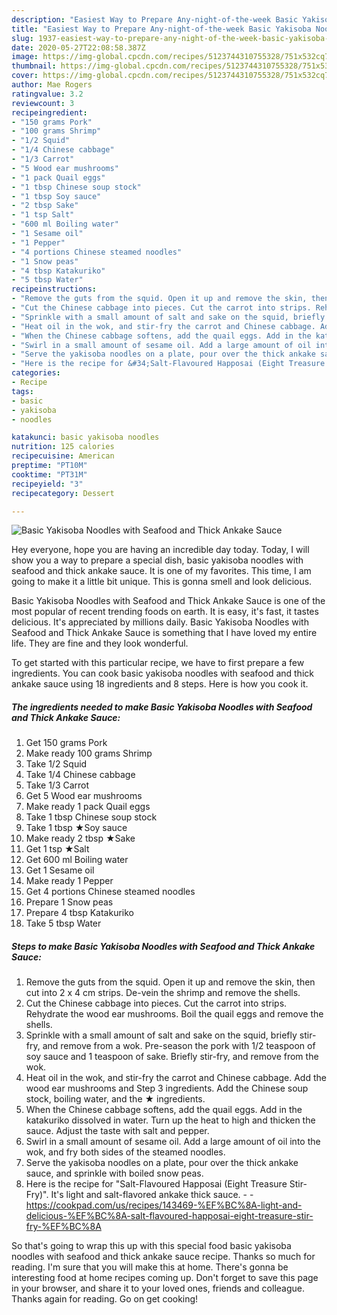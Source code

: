 ```yaml
---
description: "Easiest Way to Prepare Any-night-of-the-week Basic Yakisoba Noodles with Seafood and Thick Ankake Sauce"
title: "Easiest Way to Prepare Any-night-of-the-week Basic Yakisoba Noodles with Seafood and Thick Ankake Sauce"
slug: 1937-easiest-way-to-prepare-any-night-of-the-week-basic-yakisoba-noodles-with-seafood-and-thick-ankake-sauce
date: 2020-05-27T22:08:58.387Z
image: https://img-global.cpcdn.com/recipes/5123744310755328/751x532cq70/basic-yakisoba-noodles-with-seafood-and-thick-ankake-sauce-recipe-main-photo.jpg
thumbnail: https://img-global.cpcdn.com/recipes/5123744310755328/751x532cq70/basic-yakisoba-noodles-with-seafood-and-thick-ankake-sauce-recipe-main-photo.jpg
cover: https://img-global.cpcdn.com/recipes/5123744310755328/751x532cq70/basic-yakisoba-noodles-with-seafood-and-thick-ankake-sauce-recipe-main-photo.jpg
author: Mae Rogers
ratingvalue: 3.2
reviewcount: 3
recipeingredient:
- "150 grams Pork"
- "100 grams Shrimp"
- "1/2 Squid"
- "1/4 Chinese cabbage"
- "1/3 Carrot"
- "5 Wood ear mushrooms"
- "1 pack Quail eggs"
- "1 tbsp Chinese soup stock"
- "1 tbsp Soy sauce"
- "2 tbsp Sake"
- "1 tsp Salt"
- "600 ml Boiling water"
- "1 Sesame oil"
- "1 Pepper"
- "4 portions Chinese steamed noodles"
- "1 Snow peas"
- "4 tbsp Katakuriko"
- "5 tbsp Water"
recipeinstructions:
- "Remove the guts from the squid. Open it up and remove the skin, then cut into 2 x 4 cm strips. De-vein the shrimp and remove the shells."
- "Cut the Chinese cabbage into pieces. Cut the carrot into strips. Rehydrate the wood ear mushrooms. Boil the quail eggs and remove the shells."
- "Sprinkle with a small amount of salt and sake on the squid, briefly stir-fry, and remove from a wok. Pre-season the pork with 1/2 teaspoon of soy sauce and 1 teaspoon of sake. Briefly stir-fry, and remove from the wok."
- "Heat oil in the wok, and stir-fry the carrot and Chinese cabbage. Add the wood ear mushrooms and Step 3 ingredients. Add the Chinese soup stock, boiling water, and the ★ ingredients."
- "When the Chinese cabbage softens, add the quail eggs. Add in the katakuriko dissolved in water. Turn up the heat to high and thicken the sauce. Adjust the taste with salt and pepper."
- "Swirl in a small amount of sesame oil. Add a large amount of oil into the wok, and fry both sides of the steamed noodles."
- "Serve the yakisoba noodles on a plate, pour over the thick ankake sauce, and sprinkle with boiled snow peas."
- "Here is the recipe for &#34;Salt-Flavoured Happosai (Eight Treasure Stir-Fry)&#34;. It&#39;s light and salt-flavored ankake thick sauce.  https://cookpad.com/us/recipes/143469-%EF%BC%8A-light-and-delicious-%EF%BC%8A-salt-flavoured-happosai-eight-treasure-stir-fry-%EF%BC%8A"
categories:
- Recipe
tags:
- basic
- yakisoba
- noodles

katakunci: basic yakisoba noodles 
nutrition: 125 calories
recipecuisine: American
preptime: "PT10M"
cooktime: "PT31M"
recipeyield: "3"
recipecategory: Dessert

---
```



![Basic Yakisoba Noodles with Seafood and Thick Ankake Sauce](https://img-global.cpcdn.com/recipes/5123744310755328/751x532cq70/basic-yakisoba-noodles-with-seafood-and-thick-ankake-sauce-recipe-main-photo.jpg)

Hey everyone, hope you are having an incredible day today. Today, I will show you a way to prepare a special dish, basic yakisoba noodles with seafood and thick ankake sauce. It is one of my favorites. This time, I am going to make it a little bit unique. This is gonna smell and look delicious.



Basic Yakisoba Noodles with Seafood and Thick Ankake Sauce is one of the most popular of recent trending foods on earth. It is easy, it's fast, it tastes delicious. It's appreciated by millions daily. Basic Yakisoba Noodles with Seafood and Thick Ankake Sauce is something that I have loved my entire life. They are fine and they look wonderful.


To get started with this particular recipe, we have to first prepare a few ingredients. You can cook basic yakisoba noodles with seafood and thick ankake sauce using 18 ingredients and 8 steps. Here is how you cook it.

<!--inarticleads1-->

##### The ingredients needed to make Basic Yakisoba Noodles with Seafood and Thick Ankake Sauce:

1. Get 150 grams Pork
1. Make ready 100 grams Shrimp
1. Take 1/2 Squid
1. Take 1/4 Chinese cabbage
1. Take 1/3 Carrot
1. Get 5 Wood ear mushrooms
1. Make ready 1 pack Quail eggs
1. Take 1 tbsp Chinese soup stock
1. Take 1 tbsp ★Soy sauce
1. Make ready 2 tbsp ★Sake
1. Get 1 tsp ★Salt
1. Get 600 ml Boiling water
1. Get 1 Sesame oil
1. Make ready 1 Pepper
1. Get 4 portions Chinese steamed noodles
1. Prepare 1 Snow peas
1. Prepare 4 tbsp Katakuriko
1. Take 5 tbsp Water




<!--inarticleads2-->

##### Steps to make Basic Yakisoba Noodles with Seafood and Thick Ankake Sauce:

1. Remove the guts from the squid. Open it up and remove the skin, then cut into 2 x 4 cm strips. De-vein the shrimp and remove the shells.
1. Cut the Chinese cabbage into pieces. Cut the carrot into strips. Rehydrate the wood ear mushrooms. Boil the quail eggs and remove the shells.
1. Sprinkle with a small amount of salt and sake on the squid, briefly stir-fry, and remove from a wok. Pre-season the pork with 1/2 teaspoon of soy sauce and 1 teaspoon of sake. Briefly stir-fry, and remove from the wok.
1. Heat oil in the wok, and stir-fry the carrot and Chinese cabbage. Add the wood ear mushrooms and Step 3 ingredients. Add the Chinese soup stock, boiling water, and the ★ ingredients.
1. When the Chinese cabbage softens, add the quail eggs. Add in the katakuriko dissolved in water. Turn up the heat to high and thicken the sauce. Adjust the taste with salt and pepper.
1. Swirl in a small amount of sesame oil. Add a large amount of oil into the wok, and fry both sides of the steamed noodles.
1. Serve the yakisoba noodles on a plate, pour over the thick ankake sauce, and sprinkle with boiled snow peas.
1. Here is the recipe for &#34;Salt-Flavoured Happosai (Eight Treasure Stir-Fry)&#34;. It&#39;s light and salt-flavored ankake thick sauce. -  - https://cookpad.com/us/recipes/143469-%EF%BC%8A-light-and-delicious-%EF%BC%8A-salt-flavoured-happosai-eight-treasure-stir-fry-%EF%BC%8A




So that's going to wrap this up with this special food basic yakisoba noodles with seafood and thick ankake sauce recipe. Thanks so much for reading. I'm sure that you will make this at home. There's gonna be interesting food at home recipes coming up. Don't forget to save this page in your browser, and share it to your loved ones, friends and colleague. Thanks again for reading. Go on get cooking!

